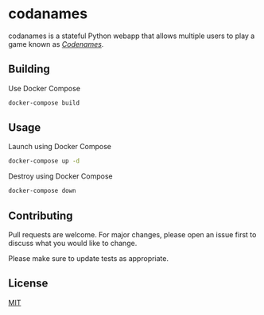# codanames

codanames is a stateful Python webapp that allows multiple users to play a game known as [_Codenames_](https://czechgames.com/en/codenames/).

## Building

Use Docker Compose

```bash
docker-compose build 
```

## Usage

Launch using Docker Compose

```bash
docker-compose up -d
```

Destroy using Docker Compose

```bash
docker-compose down
```

## Contributing
Pull requests are welcome. For major changes, please open an issue first to discuss what you would like to change.

Please make sure to update tests as appropriate.

## License
[MIT](https://choosealicense.com/licenses/mit/)